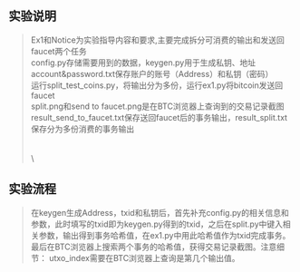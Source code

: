 ## 实验说明


>Ex1和Notice为实验指导内容和要求,主要完成拆分可消费的输出和发送回faucet两个任务 \
config.py存储需要用到的数据，keygen.py用于生成私钥、地址\
account&password.txt保存账户的账号（Address）和私钥（密码）\
运行split_test_coins.py，将输出分为多份，运行ex1.py将bitcoin发送回faucet\
split.png和send to faucet.png是在BTC浏览器上查询到的交易记录截图\
result_send_to_faucet.txt保存送回faucet后的事务输出，result_split.txt保存分为多份消费的事务输出\
\
\
\
## 实验流程
>在keygen生成Address，txid和私钥后，首先补充config.py的相关信息和参数，此时填写的txid即为keygen.py得到的txid，之后在split.py中键入相关参数，输出得到事务哈希值，在ex1.py中用此哈希值作为txid完成事务。最后在BTC浏览器上搜索两个事务的哈希值，获得交易记录截图。注意细节： utxo_index需要在BTC浏览器上查询是第几个输出值。



